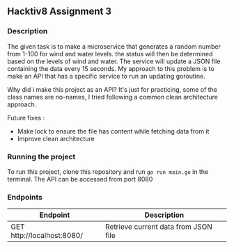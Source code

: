 ## Hacktiv8 Assignment 3

### Description
The given task is to make a microservice that generates a random number from 1-100 for wind and water levels. the status will then be determined based on the levels of wind and water. The service will update a JSON file containing the data every 15 seconds. My approach to this problem is to make an API that has a specific service to run an updating goroutine.

Why did i make this project as an API? 
It's just for practicing, some of the class names are no-names, I tried following a common clean architecture approach. 

Future fixes :
- Make lock to ensure the file has content while fetching data from it
- Improve clean architecture

### Running the project
To run this project, clone this repository and  run `go run main.go` in the terminal.
The API can be accessed from port 8080

### Endpoints
| Endpoint                   | Description                          |
|----------------------------|--------------------------------------|
| GET http://localhost:8080/ | Retrieve current data from JSON file |
